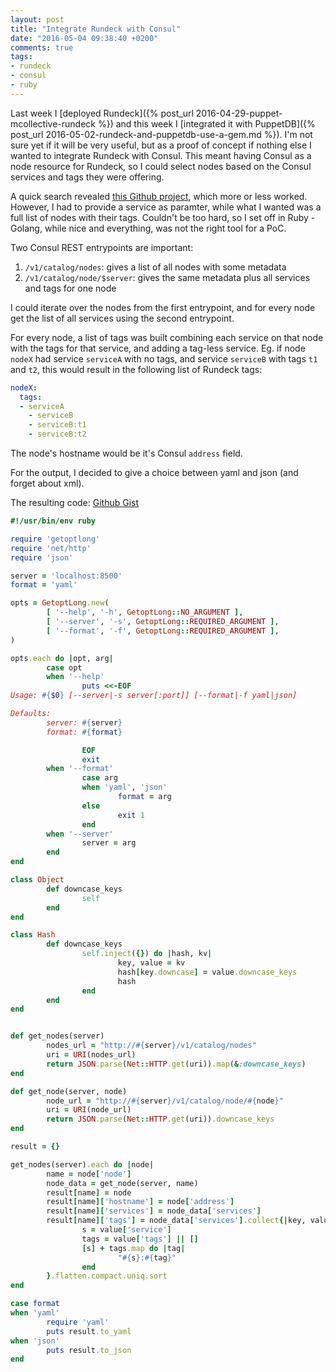 ```yaml
---
layout: post
title: "Integrate Rundeck with Consul"
date: "2016-05-04 09:38:40 +0200"
comments: true
tags:
- rundeck
- consul
- ruby
---
```


Last week I [deployed Rundeck]({% post_url 2016-04-29-puppet-mcollective-rundeck %}) and this week I [integrated it with PuppetDB]({% post_url 2016-05-02-rundeck-and-puppetdb-use-a-gem.md %}). I'm not sure yet if it will be very useful, but as a proof of concept if nothing else I wanted to integrate Rundeck with Consul. This meant having Consul as a node resource for Rundeck, so I could select nodes based on the Consul services and tags they were offering.

A quick search revealed [this Github project](https://github.com/saymedia/rundeck-consul-resource-model), which more or less worked. However, I had to provide a service as paramter, while what I wanted was a full list of nodes with their tags. Couldn't be too hard, so I set off in Ruby - Golang, while nice and everything, was not the right tool for a PoC.

Two Consul REST entrypoints are important:

1. `/v1/catalog/nodes`: gives a list of all nodes with some metadata
2. `/v1/catalog/node/$server`: gives the same metadata plus all services and tags for one node

I could iterate over the nodes from the first entrypoint, and for every node get the list of all services using the second entrypoint.

For every node, a list of tags was built combining each service on that node with the tags for that service, and adding a tag-less service. Eg. if node  `nodeX` had service `serviceA` with no tags, and service `serviceB` with tags `t1` and `t2`, this would result in the following list of Rundeck tags:

```yaml
nodeX:
  tags:
  - serviceA
	- serviceB
	- serviceB:t1
	- serviceB:t2
```

The node's hostname would be it's Consul `address` field.

For the output, I decided to give a choice between yaml and json (and forget about xml).

The resulting code: [Github Gist](https://gist.github.com/jovandeginste/4c7da1392e52bc985c75ef4f872c7843)

```ruby
#!/usr/bin/env ruby

require 'getoptlong'
require 'net/http'
require 'json'

server = 'localhost:8500'
format = 'yaml'

opts = GetoptLong.new(
        [ '--help', '-h', GetoptLong::NO_ARGUMENT ],
        [ '--server', '-s', GetoptLong::REQUIRED_ARGUMENT ],
        [ '--format', '-f', GetoptLong::REQUIRED_ARGUMENT ],
)

opts.each do |opt, arg|
        case opt
        when '--help'
                puts <<-EOF
Usage: #{$0} [--server|-s server[:port]] [--format|-f yaml|json]

Defaults:
        server: #{server}
        format: #{format}

                EOF
                exit
        when '--format'
                case arg
                when 'yaml', 'json'
                        format = arg
                else
                        exit 1
                end
        when '--server'
                server = arg
        end
end

class Object
        def downcase_keys
                self
        end
end

class Hash
        def downcase_keys
                self.inject({}) do |hash, kv|
                        key, value = kv
                        hash[key.downcase] = value.downcase_keys
                        hash
                end
        end
end


def get_nodes(server)
        nodes_url = "http://#{server}/v1/catalog/nodes"
        uri = URI(nodes_url)
        return JSON.parse(Net::HTTP.get(uri)).map(&:downcase_keys)
end

def get_node(server, node)
        node_url = "http://#{server}/v1/catalog/node/#{node}"
        uri = URI(node_url)
        return JSON.parse(Net::HTTP.get(uri)).downcase_keys
end

result = {}

get_nodes(server).each do |node|
        name = node['node']
        node_data = get_node(server, name)
        result[name] = node
        result[name]['hostname'] = node['address']
        result[name]['services'] = node_data['services']
        result[name]['tags'] = node_data['services'].collect{|key, value|
                s = value['service']
                tags = value['tags'] || []
                [s] + tags.map do |tag|
                        "#{s}:#{tag}"
                end
        }.flatten.compact.uniq.sort
end

case format
when 'yaml'
        require 'yaml'
        puts result.to_yaml
when 'json'
        puts result.to_json
end
```

